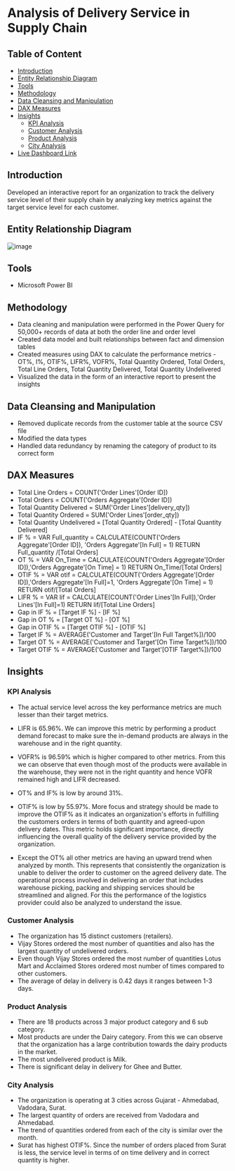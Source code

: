 # Analysis of Delivery Service in Supply Chain

## Table of Content
* [Introduction](#introduction)
* [Entity Relationship Diagram](#entity-relationship-diagram)
* [Tools](#tools)
* [Methodology](#methodology)
* [Data Cleansing and Manipulation](#data-cleansing-and-manipulation)
* [DAX Measures](#dax-measures)
* [Insights](#insights)
    * [KPI Analysis](#kpi-analysis)
    * [Customer Analysis](#customer-analysis)
    * [Product Analysis](#product-analysis)
    * [City Analysis](#city-analysis)
* [Live Dashboard Link](https://app.powerbi.com/view?r=eyJrIjoiZWIxMThmNzItNTk5ZC00ODg1LTk0YzMtNzIwNzM4YTU0MjQ4IiwidCI6ImRmODY3OWNkLWE4MGUtNDVkOC05OWFjLWM4M2VkN2ZmOTVhMCJ9)

## Introduction
Developed an interactive report for an organization to track the delivery service level of their supply chain by analyzing key metrics against the target service level for each customer.

## Entity Relationship Diagram

![image](https://github.com/ritusantra/Power-BI-Projects/assets/75059347/bf70f338-0576-4666-bfeb-d111885ee042)

## Tools
* Microsoft Power BI

## Methodology
* Data cleaning and manipulation were performed in the Power Query for 50,000+ records of data at both the order line and order level
* Created data model and built relationships between fact and dimension tables
* Created measures using DAX to calculate the performance metrics - OT%, I%, OTIF%, LIFR%, VOFR%, Total Quantity Ordered,
Total Orders, Total Line Orders, Total Quantity Delivered, Total Quantity Undelivered
* Visualized the data in the form of an interactive report to present the insights

## Data Cleansing and Manipulation
* Removed duplicate records from the customer table at the source CSV file
* Modified the data types
* Handled data redundancy by renaming the category of product to its correct form

## DAX Measures
* Total Line Orders = COUNT('Order Lines'[Order ID])
* Total Orders = COUNT('Orders Aggregate'[Order ID])
* Total Quantity Delivered = SUM('Order Lines'[delivery_qty])
* Total Quantity Ordered = SUM('Order Lines'[order_qty])
* Total Quantity Undelivered = [Total Quantity Ordered] - [Total Quantity Delivered]
* IF % = 
VAR Full_quantity = CALCULATE(COUNT('Orders Aggregate'[Order ID]), 'Orders Aggregate'[In Full] = 1)
RETURN Full_quantity /[Total Orders]
* OT % =
VAR On_Time = CALCULATE(COUNT('Orders Aggregate'[Order ID]),'Orders Aggregate'[On Time] = 1)
RETURN On_Time/[Total Orders] 
* OTIF % = 
VAR otif = CALCULATE(COUNT('Orders Aggregate'[Order ID]),'Orders Aggregate'[In Full]=1, 'Orders Aggregate'[On Time] = 1)
RETURN otif/[Total Orders] 
* LIFR % =
VAR lif = CALCULATE(COUNT('Order Lines'[In Full]),'Order Lines'[In Full]=1)
RETURN lif/[Total Line Orders]
* Gap in IF % = [Target IF %] - [IF %]
* Gap in OT % = [Target OT %] - [OT %]
* Gap in OTIF % = [Target OTIF %] - [OTIF %]
* Target IF % = AVERAGE('Customer and Target'[In Full Target%])/100
* Target OT % = AVERAGE('Customer and Target'[On Time Target%])/100
* Target OTIF % = AVERAGE('Customer and Target'[OTIF Target%])/100



## Insights

### KPI Analysis
* The actual service level across the key performance metrics are much lesser than their target metrics.

* LIFR is 65.96%. We can improve this metric by performing a product demand forecast to make sure the in-demand products are always in the warehouse and in the right quantity.

* VOFR% is 96.59% which is higher compared to other metrics. From this we can observe that even though most of the products were available in the warehouse, they were not in the right quantity and hence VOFR remained high and LIFR decreased.

* OT% and IF% is low by around 31%.
* OTIF% is low by 55.97%. More focus and strategy should be made to improve the OTIF% as it indicates an organization's efforts in fulfilling the customers orders in terms of both quantity and agreed-upon delivery dates. This metric holds significant importance, directly influencing the overall quality of the delivery service provided by the organization.

* Except the OT% all other metrics are having an upward trend when analyzed by month. This represents that consistently the organization is unable to deliver the order to customer on the agreed delivery date. The operational process involved in delivering an order that includes warehouse picking, packing and shipping services should be streamlined and aligned. For this the performance of the logistics provider could also be analyzed to understand the issue.

### Customer Analysis
* The organization has 15 distinct customers (retailers).
* Vijay Stores ordered the most number of quantities and also has the largest quantity of undelivered orders.
* Even though Vijay Stores ordered the most number of quantities Lotus Mart and Acclaimed Stores ordered most number of times compared to other customers.
* The average of delay in delivery is 0.42 days it ranges between 1-3 days. 

### Product Analysis
* There are 18 products across 3 major product category and 6 sub category.
* Most products are under the Dairy category. From this we can observe that the organization has a large contribution towards the dairy products in the market.
* The most undelivered product is Milk. 
* There is significant delay in delivery for Ghee and Butter.

### City Analysis
* The organization is operating at 3 cities across Gujarat - Ahmedabad, Vadodara, Surat.
* The largest quantity of orders are received from Vadodara and Ahmedabad.
* The trend of quantities ordered from each of the city is similar over the month. 
* Surat has highest OTIF%. Since the number of orders placed from Surat is less, the service level in terms of on time delivery and in correct quantity is higher.
